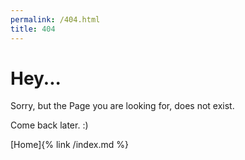 ```yaml
---
permalink: /404.html
title: 404
---
```


# Hey...

Sorry, but the Page you are looking for, does not exist.

Come back later. :)

[Home]{% link /index.md %}